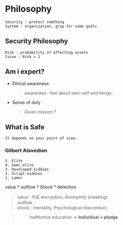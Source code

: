 # Philosophy

    Security : protect somthing 
    System : organization, grup for some goals 

## Security Philosophy
    Risk : probability of affecting assets 
    Issue : Risk = 1

## Am i expert?

- Ethical awareness
    > awareness : feel about own-self and things .

- Sense of duty 
    > Given mission ? 

## What is Safe
    It depends on your point of view.

### Gilbert Alavedian 
    5. Elite 
    4. Semi-elite 
    3. Developed kiddies
    2. Script kiddies
    1. Lamer

 value * outflow ? Shock * detection 
        

 > value : 자료 encryption, Anonymity (masking) \
 > outflow : \
 > shock : mentality, Psychological misconduct, 

 >> Ineffective education -> **Individual + pledge**








